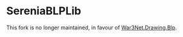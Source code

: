 SereniaBLPLib
=============
This fork is no longer maintained, in favour of [War3Net.Drawing.Blp](https://github.com/Drake53/War3Net/tree/master/src/War3Net.Drawing.Blp).